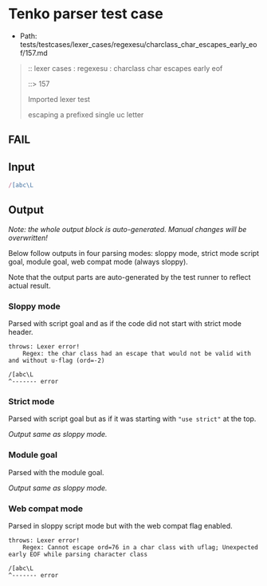 # Tenko parser test case

- Path: tests/testcases/lexer_cases/regexesu/charclass_char_escapes_early_eof/157.md

> :: lexer cases : regexesu : charclass char escapes early eof
>
> ::> 157
>
> Imported lexer test
>
> escaping a prefixed single uc letter

## FAIL

## Input

`````js
/[abc\L
`````

## Output

_Note: the whole output block is auto-generated. Manual changes will be overwritten!_

Below follow outputs in four parsing modes: sloppy mode, strict mode script goal, module goal, web compat mode (always sloppy).

Note that the output parts are auto-generated by the test runner to reflect actual result.

### Sloppy mode

Parsed with script goal and as if the code did not start with strict mode header.

`````
throws: Lexer error!
    Regex: the char class had an escape that would not be valid with and without u-flag (ord=-2)

/[abc\L
^------- error
`````

### Strict mode

Parsed with script goal but as if it was starting with `"use strict"` at the top.

_Output same as sloppy mode._

### Module goal

Parsed with the module goal.

_Output same as sloppy mode._

### Web compat mode

Parsed in sloppy script mode but with the web compat flag enabled.

`````
throws: Lexer error!
    Regex: Cannot escape ord=76 in a char class with uflag; Unexpected early EOF while parsing character class

/[abc\L
^------- error
`````


